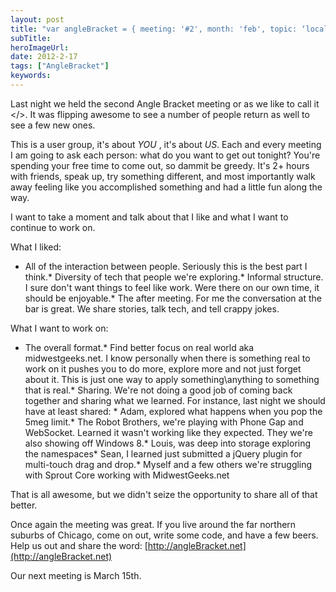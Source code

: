 ```yaml
---
layout: post 
title: "var angleBracket = { meeting: '#2', month: 'feb', topic: ‘localStorage’ };"
subTitle: 
heroImageUrl: 
date: 2012-2-17
tags: ["AngleBracket"]
keywords: 
---
```


Last night we held the second Angle Bracket meeting or as we like to call it </>. It was flipping awesome to see a number of people return as well to see a few new ones. 

This is a user group, it's about _YOU_ , it's about _US_. Each and every meeting I am going to ask each person: what do you want to get out tonight? You're spending your free time to come out, so dammit be greedy. It's 2+ hours with friends, speak up, try something different, and most importantly walk away feeling like you accomplished something and had a little fun along the way.

I want to take a moment and talk about that I like and what I want to continue to work on.

What I liked:

*   All of the interaction between people. Seriously this is the best part I think.*   Diversity of tech that people we're exploring.*   Informal structure. I sure don't want things to feel like work. Were there on our own time, it should be enjoyable.*   The after meeting. For me the conversation at the bar is great. We share stories, talk tech, and tell crappy jokes.  

What I want to work on:

*   The overall format.*   Find better focus on real world aka midwestgeeks.net. I know personally when there is something real to work on it pushes you to do more, explore more and not just forget about it. This is just one way to apply something\anything to something that is real.*   Sharing. We're not doing a good job of coming back together and sharing what we learned. For instance, last night we should have at least shared:
        *   Adam, explored what happens when you pop the 5meg limit.*   The Robot Brothers, we're playing with Phone Gap and WebSocket. Learned it wasn't working like they expected. They we're also showing off Windows 8\.*   Louis, was deep into storage exploring the namespaces*   Sean, I learned just submitted a jQuery plugin for multi-touch drag and drop.*   Myself and a few others we're struggling with Sprout Core working with MidwestGeeks.net  

That is all awesome, but we didn't seize the opportunity to share all of that better.

Once again the meeting was great. If you live around the far northern suburbs of Chicago, come on out, write some code, and have a few beers. Help us out and share the word: [http://angleBracket.net](http://angleBracket.net) 

Our next meeting is March 15th.